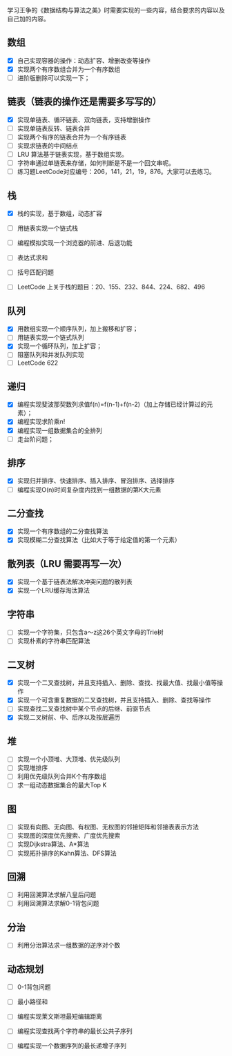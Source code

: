 学习王争的《数据结构与算法之美》时需要实现的一些内容，结合要求的内容以及自己加的内容。

## 数组

- [x] 自己实现容器的操作：动态扩容、增删改查等操作
- [x] 实现两个有序数组合并为一个有序数组
- [ ] 进阶版删除可以实现一下；

## 链表（链表的操作还是需要多写写的）

- [x] 实现单链表、循环链表、双向链表，支持增删操作
- [ ] 实现单链表反转、链表合并
- [ ] 实现两个有序的链表合并为一个有序链表
- [ ] 实现求链表的中间结点
- [ ] LRU 算法基于链表实现，基于数组实现。
- [ ] 字符串通过单链表来存储，如何判断是不是一个回文串呢。
- [ ] 练习题LeetCode对应编号：206，141，21，19，876。大家可以去练习。

## 栈

- [x] 栈的实现，基于数组，动态扩容

- [ ] 用链表实现一个链式栈

- [ ] 编程模拟实现一个浏览器的前进、后退功能

- [ ] 表达式求和

- [ ] 括号匹配问题

- [ ] LeetCode 上关于栈的题目：20、155、232、844、224、682、496

  

## 队列

- [x] 用数组实现一个顺序队列，加上搬移和扩容；
- [ ] 用链表实现一个链式队列
- [x] 实现一个循环队列，加上扩容；
- [ ] 阻塞队列和并发队列实现
- [ ] LeetCode 622

## 递归

- [x] 编程实现斐波那契数列求值f(n)=f(n-1)+f(n-2)（加上存储已经计算过的元素）；
- [x] 编程实现求阶乘n!
- [x] 编程实现一组数据集合的全排列
- [ ] 走台阶问题；

## 排序

- [x] 实现归并排序、快速排序、插入排序、冒泡排序、选择排序
- [ ] 编程实现O(n)时间复杂度内找到一组数据的第K大元素

## 二分查找

- [x] 实现一个有序数组的二分查找算法
- [x] 实现模糊二分查找算法（比如大于等于给定值的第一个元素）

## 散列表（LRU 需要再写一次）

- [x] 实现一个基于链表法解决冲突问题的散列表
- [x] 实现一个LRU缓存淘汰算法

## 字符串

- [ ] 实现一个字符集，只包含a～z这26个英文字母的Trie树
- [ ] 实现朴素的字符串匹配算法

## 二叉树

- [x] 实现一个二叉查找树，并且支持插入、删除、查找、找最大值、找最小值等操作
- [x] 实现一个可含重复数据的二叉查找树，并且支持插入、删除、查找等操作
- [ ] 实现查找二叉查找树中某个节点的后继、前驱节点
- [x] 实现二叉树前、中、后序以及按层遍历

## 堆

- [ ] 实现一个小顶堆、大顶堆、优先级队列
- [ ] 实现堆排序
- [ ] 利用优先级队列合并K个有序数组
- [ ] 求一组动态数据集合的最大Top K

## 图

- [ ] 实现有向图、无向图、有权图、无权图的邻接矩阵和邻接表表示方法
- [ ] 实现图的深度优先搜索、广度优先搜索
- [ ] 实现Dijkstra算法、A*算法
- [ ] 实现拓扑排序的Kahn算法、DFS算法

## 回溯

- [ ] 利用回溯算法求解八皇后问题
- [ ] 利用回溯算法求解0-1背包问题

## 分治

- [ ] 利用分治算法求一组数据的逆序对个数

## 动态规划

- [ ] 0-1背包问题
- [ ] 最小路径和
- [ ] 编程实现莱文斯坦最短编辑距离
- [ ] 编程实现查找两个字符串的最长公共子序列
- [ ] 编程实现一个数据序列的最长递增子序列

